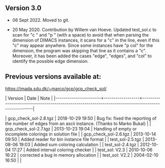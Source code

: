 ## Version 3.0

- 06 Sept 2022. Moved to git.

- 20 May 2020. Contribution by Willem van Hoeve. Updated test_sol.c to scan for "c "
  and "p " (with a space) to avoid that when parsing the dimension of
  DIMACS instances, it scans for a "c" in the line, even if this "c" may
  appear anywhere.  Since some instances have "p col" for the dimension,
  the program was skipping that line as it contains a "c".  Moreover, it
  has been added the cases "edge", "edges", and "col" to identify the
  possible edge dimension. 



## Previous versions available at:

https://imada.sdu.dk/~marco/gcp/gcp_check_sol/

| Version               | Date             | Note                                                                                                |
|-----------------------+------------------+-----------------------------------------------------------------------------------------------------|

| gcp_check_sol-2.8.tgz | 2018-10-29 19:50 | Bug fix: fixed the reporting of the number of edges from an ascii instance. (Thanks to Marko Bukal) |
| gcp_check_sol-2.7.tgz | 2013-10-23 19:04 | Handling of empty or incomplete colorings in solution file                                          |
| gcp_check_sol-2.6.tgz | 2013-10-14 09:50 | Added reader for bin instance file format                                                           |
| test_sol-2.5.tgz      | 2013-08-06 19:03 | Added sum coloring calculation                                                                      |
| test_sol-2.4.tgz      | 2012-10-04 17:27 | Added interval coloring checker                                                                     |
| test_sol: V2.3        | 2010-10-06 16:22 | corrected a bug in memory allocation                                                                |
| test_sol:  V2.2       | 2004-02-10 16:50 |                                                                                                     |

